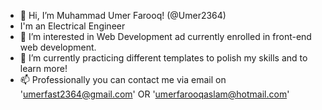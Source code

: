 - 👋 Hi, I’m Muhammad Umer Farooq! (@Umer2364)
- I'm an Electrical Engineer
- 👀 I’m interested in Web Development ad currently enrolled in front-end web development.
- 🌱 I’m currently practicing different templates to polish my skills and to learn more!
- 📫 Professionally you can contact me via email on 'umerfast2364@gmail.com' OR 'umerfarooqaslam@hotmail.com'

<!---
Umer2364/Umer2364 is a ✨ special ✨ repository because its `README.md` (this file) appears on your GitHub profile.
You can click the Preview link to take a look at your changes.
--->

